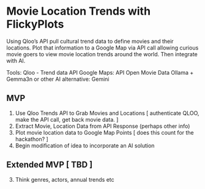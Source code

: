 # Movie Location Trends with FlickyPlots
Using Qloo’s API pull cultural trend data to define movies and their locations. Plot that information to a Google Map via API call allowing curious movie goers to view movie location trends around the world. Then integrate with AI.

<!-- Train AI on MovieData? -->

Tools:
Qloo - Trend data API
Google Maps: API
Open Movie Data 
Ollama + Gemma3n or other AI
alternative: Gemini

## MVP

1. Use Qloo Trends API to Grab Movies and Locations [ authenticate QLOO, make the API call, get back movie data. ]
2. Extract Movie, Location Data from API Response (perhaps other info)
3. Plot movie location data to Google Map Points [ does this count for the hackathon? ]
4. Begin modification of idea to incorporate an AI solution


## Extended MVP [ TBD ]

3. Think genres, actors, annual trends etc